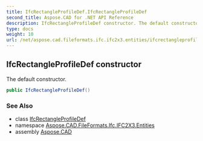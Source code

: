 ```yaml
---
title: IfcRectangleProfileDef.IfcRectangleProfileDef
second_title: Aspose.CAD for .NET API Reference
description: IfcRectangleProfileDef constructor. The default constructor
type: docs
weight: 10
url: /net/aspose.cad.fileformats.ifc.ifc2x3.entities/ifcrectangleprofiledef/ifcrectangleprofiledef/
---
```

## IfcRectangleProfileDef constructor

The default constructor.

```csharp
public IfcRectangleProfileDef()
```

### See Also

* class [IfcRectangleProfileDef](../)
* namespace [Aspose.CAD.FileFormats.Ifc.IFC2X3.Entities](../../ifcrectangleprofiledef/)
* assembly [Aspose.CAD](../../../)


